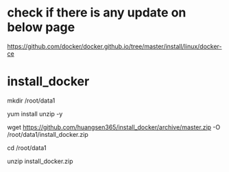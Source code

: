 # check if there is any update on below page
https://github.com/docker/docker.github.io/tree/master/install/linux/docker-ce
# install_docker
mkdir /root/data1

yum install unzip -y

wget https://github.com/huangsen365/install_docker/archive/master.zip -O /root/data1/install_docker.zip

cd /root/data1

unzip install_docker.zip
